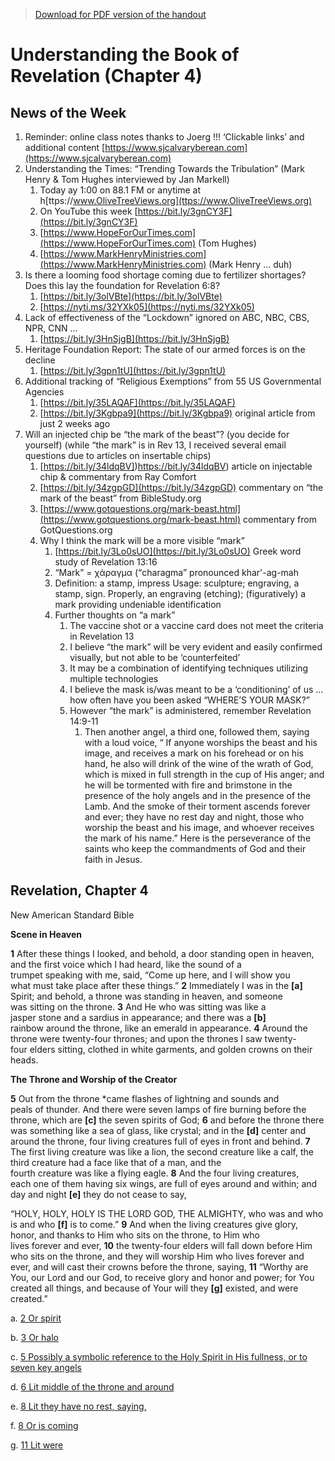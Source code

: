 >[Download for PDF version of the handout](/week020622.pdf)


# Understanding the Book of Revelation (Chapter 4)

## News of the Week

1. Reminder: online class notes thanks to Joerg !!! ‘Clickable links’ and additional content [https://www.sjcalvaryberean.com](https://www.sjcalvaryberean.com)
1. Understanding the Times: “Trending Towards the Tribulation” (Mark Henry & Tom Hughes interviewed by Jan Markell)
	1. Today ay 1:00 on 88.1 FM or anytime at h[ttps://www.OliveTreeViews.org](ttps://www.OliveTreeViews.org)
	1. On YouTube this week [https://bit.ly/3gnCY3F](https://bit.ly/3gnCY3F)
	1. [https://www.HopeForOurTimes.com](https://www.HopeForOurTimes.com) (Tom Hughes)
	1. [https://www.MarkHenryMinistries.com](https://www.MarkHenryMinistries.com) (Mark Henry … duh)
1. Is there a looming food shortage coming due to fertilizer shortages? Does this lay the foundation for Revelation 6:8?
	1. [https://bit.ly/3olVBte](https://bit.ly/3olVBte)
	1. [https://nyti.ms/32YXk05](https://nyti.ms/32YXk05)
1. Lack of effectiveness of the “Lockdown” ignored on ABC, NBC, CBS, NPR, CNN …
	1. [https://bit.ly/3HnSjgB](https://bit.ly/3HnSjgB)
1. Heritage Foundation Report: The state of our armed forces is on the decline
	1. [https://bit.ly/3gpn1tU](https://bit.ly/3gpn1tU)
1. Additional tracking of “Religious Exemptions” from 55 US Governmental Agencies
	1. [https://bit.ly/35LAQAF](https://bit.ly/35LAQAF)
	1. [https://bit.ly/3Kgbpa9](https://bit.ly/3Kgbpa9) original article from just 2 weeks ago
1. Will an injected chip be “the mark of the beast”? (you decide for yourself) (while “the mark” is in Rev 13, I received several email questions due to articles on insertable chips)
	1. [https://bit.ly/34ldqBV])https://bit.ly/34ldqBV) article on injectable chip & commentary from Ray Comfort
	1. [https://bit.ly/34zgpGD](https://bit.ly/34zgpGD) commentary on “the mark of the beast” from BibleStudy.org
	1. [https://www.gotquestions.org/mark-beast.html](https://www.gotquestions.org/mark-beast.html) commentary from GotQuestions.org
	1. Why I think the mark will be a more visible “mark”
		1. [https://bit.ly/3Lo0sUO](https://bit.ly/3Lo0sUO) Greek word study of Revelation 13:16
		1. “Mark” = χάραγμα (“charagma” pronounced khar'-ag-mah
		1. Definition: a stamp, impress Usage: sculpture; engraving, a stamp, sign. Properly, an engraving (etching); (figuratively) a mark providing undeniable identification
		1. Further thoughts on “a mark”
			1. The vaccine shot or a vaccine card does not meet the criteria in Revelation 13
			1. I believe “the mark” will be very evident and easily confirmed visually, but not able to be ‘counterfeited’
			1. It may be a combination of identifying techniques utilizing multiple technologies
			1. I believe the mask is/was meant to be a ‘conditioning’ of us … how often have you been asked “WHERE’S YOUR MASK?”
			1. However “the mark” is administered, remember Revelation 14:9-11
				1. Then another angel, a third one, followed them, saying with a loud voice, “ If anyone worships the beast and his image, and receives a mark on his forehead or on his hand, he also will drink of the wine of the wrath of God, which is mixed in full strength in the cup of His anger; and he will be tormented with fire and brimstone in the presence of the holy angels and in the presence of the Lamb. And the smoke of their torment ascends forever and ever; they have no rest day and night, those who worship the beast and his image, and whoever receives the mark of his name.” Here is the perseverance of the saints who keep the commandments of God and their faith in Jesus.


## Revelation, Chapter 4
New American Standard Bible

**Scene in Heaven** 

**1** After these things I looked, and behold, a door standing open in heaven, and the first voice which I had heard, like the sound of a trumpet speaking with me, said, “Come up here, and I will show you what must take place after these things.” **2** Immediately I was in the **[a]** Spirit; and behold, a throne was standing in heaven, and someone was sitting on the throne. **3** And He who was sitting was like a jasper stone and a sardius in appearance; and there was a **[b]** rainbow around the throne, like an emerald in appearance. **4** Around the throne were twenty-four thrones; and upon the thrones I saw twenty-four elders sitting, clothed in white garments, and golden crowns on their heads.

**The Throne and Worship of the Creator** 

**5** Out from the throne *came flashes of lightning and sounds and peals of thunder. And there were seven lamps of fire burning before the throne, which are **[c]** the seven spirits of God; **6** and before the throne there was something like a sea of glass, like crystal; and in the **[d]** center and around the throne, four living creatures full of eyes in front and behind. **7** The first living creature was like a lion, the second creature like a calf, the third creature had a face like that of a man, and the fourth creature was like a flying eagle. **8** And the four living creatures, each one of them having six wings, are full of eyes around and within; and day and night **[e]** they do not cease to say,

“HOLY, HOLY, HOLY IS THE LORD GOD, THE ALMIGHTY, who was and who is and who **[f]** is to come.” **9** And when the living creatures give glory, honor, and thanks to Him who sits on the throne, to Him who lives forever and ever, **10** the twenty-four elders will fall down before Him who sits on the throne, and they will worship Him who lives forever and ever, and will cast their crowns before the throne, saying, **11** “Worthy are You, our Lord and our God, to receive glory and honor and power; for You created all things, and because of Your will they **[g]** existed, and were created.”


a. [2 Or spirit](https://biblehub.com/nasb_/revelation/4.htm#fn)

b. [3 Or halo](https://biblehub.com/nasb_/revelation/4.htm#fn)

c. [5 Possibly a symbolic reference to the Holy Spirit in His fullness, or to seven key angels](https://biblehub.com/nasb_/revelation/4.htm#fn)

d. [6 Lit middle of the throne and around](https://biblehub.com/nasb_/revelation/4.htm#fn)

e. [8 Lit they have no rest, saying,](https://biblehub.com/nasb_/revelation/4.htm#fn)

f. [8 Or is coming](https://biblehub.com/nasb_/revelation/4.htm#fn)

g. [11 Lit were](https://biblehub.com/nasb_/revelation/4.htm#fn)
